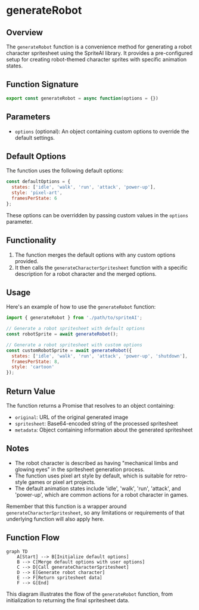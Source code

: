 # generateRobot

## Overview

The `generateRobot` function is a convenience method for generating a robot character spritesheet using the SpriteAI library. It provides a pre-configured setup for creating robot-themed character sprites with specific animation states.

## Function Signature

```javascript
export const generateRobot = async function(options = {})
```

## Parameters

- `options` (optional): An object containing custom options to override the default settings.

## Default Options

The function uses the following default options:

```javascript
const defaultOptions = {
  states: ['idle', 'walk', 'run', 'attack', 'power-up'],
  style: 'pixel-art',
  framesPerState: 6
};
```

These options can be overridden by passing custom values in the `options` parameter.

## Functionality

1. The function merges the default options with any custom options provided.
2. It then calls the `generateCharacterSpritesheet` function with a specific description for a robot character and the merged options.

## Usage

Here's an example of how to use the `generateRobot` function:

```javascript
import { generateRobot } from './path/to/spriteAI';

// Generate a robot spritesheet with default options
const robotSprite = await generateRobot();

// Generate a robot spritesheet with custom options
const customRobotSprite = await generateRobot({
  states: ['idle', 'walk', 'run', 'attack', 'power-up', 'shutdown'],
  framesPerState: 8,
  style: 'cartoon'
});
```

## Return Value

The function returns a Promise that resolves to an object containing:

- `original`: URL of the original generated image
- `spritesheet`: Base64-encoded string of the processed spritesheet
- `metadata`: Object containing information about the generated spritesheet

## Notes

- The robot character is described as having "mechanical limbs and glowing eyes" in the spritesheet generation process.
- The function uses pixel art style by default, which is suitable for retro-style games or pixel art projects.
- The default animation states include 'idle', 'walk', 'run', 'attack', and 'power-up', which are common actions for a robot character in games.

Remember that this function is a wrapper around `generateCharacterSpritesheet`, so any limitations or requirements of that underlying function will also apply here.

## Function Flow

```mermaid
graph TD
    A[Start] --> B[Initialize default options]
    B --> C[Merge default options with user options]
    C --> D[Call generateCharacterSpritesheet]
    D --> E[Generate robot character]
    E --> F[Return spritesheet data]
    F --> G[End]
```

This diagram illustrates the flow of the `generateRobot` function, from initialization to returning the final spritesheet data.
